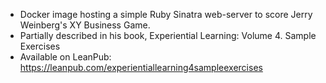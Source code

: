 
- Docker image hosting a simple Ruby Sinatra web-server to score Jerry Weinberg's XY Business Game.
- Partially described in his book, Experiential Learning: Volume 4. Sample Exercises
- Available on LeanPub: https://leanpub.com/experientiallearning4sampleexercises
